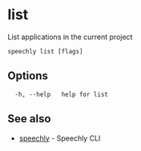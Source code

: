 # list

List applications in the current project

```
speechly list [flags]
```

## Options

```
  -h, --help   help for list
```

## See also

* [speechly](README.md)	 - Speechly CLI


